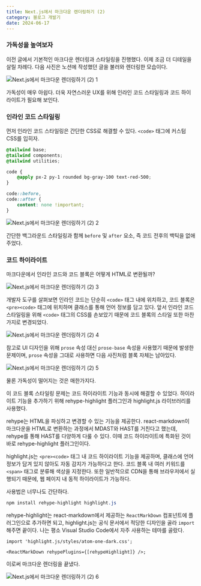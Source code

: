 ```yaml
---
title: Next.js에서 마크다운 렌더링하기 (2)
category: 블로그 개발기
date: 2024-06-17
---
```


### 가독성을 높여보자

이전 글에서 기본적인 마크다운 렌더링과 스타일링을 진행했다. 이제 조금 더 디테일을 살릴 차례다. 다음 사진은 노션에 작성했던 글을 불러와 렌더링한 모습이다.

![Next.js에서 마크다운 렌더링하기 (2) 1](</image/Next.js에서%20마크다운%20렌더링하기%20(2)%201.png>)

가독성이 매우 아쉽다. 더욱 자연스러운 UX를 위해 인라인 코드 스타일링과 코드 하이라이트가 필요해 보인다.

### 인라인 코드 스타일링

먼저 인라인 코드 스타일링은 간단한 CSS로 해결할 수 있다. `<code>` 태그에 커스텀 CSS를 입히자.

```css
@tailwind base;
@tailwind components;
@tailwind utilities;

code {
    @apply px-2 py-1 rounded bg-gray-100 text-red-500;
}

code::before,
code::after {
    content: none !important;
}
```

![Next.js에서 마크다운 렌더링하기 (2) 2](</image/Next.js에서%20마크다운%20렌더링하기%20(2)%202.png>)

간단한 백그라운드 스타일링과 함께 `before` 및 `after` 요소, 즉 코드 전후의 백틱을 없애주었다.

### 코드 하이라이트

마크다운에서 인라인 코드와 코드 블록은 어떻게 HTML로 변환될까?

![Next.js에서 마크다운 렌더링하기 (2) 3](</image/Next.js에서%20마크다운%20렌더링하기%20(2)%203.png>)

개발자 도구를 살펴보면 인라인 코드는 단순히 `<code>` 태그 내에 위치하고, 코드 블록은 `<pre><code>` 태그에 위치하며 클래스를 통해 언어 정보를 담고 있다. 앞서 인라인 코드 스타일링을 위해 `<code>` 태그의 CSS를 손보았기 때문에 코드 블록의 스타일 또한 마찬가지로 변경되었다.

![Next.js에서 마크다운 렌더링하기 (2) 4](</image/Next.js에서%20마크다운%20렌더링하기%20(2)%204.png>)

참고로 UI 디자인을 위해 `prose` 속성 대신 `prose-base` 속성을 사용했기 때문에 발생한 문제이며, `prose` 속성을 그대로 사용하면 다음 사진처럼 블록 자체는 남아있다.

![Next.js에서 마크다운 렌더링하기 (2) 5](</image/Next.js에서%20마크다운%20렌더링하기%20(2)%205.png>)

물론 가독성이 떨어지는 것은 매한가지다.

이 코드 블록 스타일링 문제는 코드 하이라이트 기능과 동시에 해결할 수 있었다. 하이라이트 기능을 추가하기 위해 rehype-highlight 플러그인과 highlight.js 라이브러리를 사용했다.

rehype는 HTML을 파싱하고 변경할 수 있는 기능을 제공한다. react-markdown이 마크다운을 HTML로 변환하는 과정에서 MDAST와 HAST를 거친다고 했는데, rehype를 통해 HAST를 다양하게 다룰 수 있다. 이때 코드 하이라이트에 특화된 것이 바로 rehype-highlight 플러그인이다.

highlight.js는 `<pre><code>` 태그 내 코드 하이라이트 기능을 제공하며, 클래스에 언어 정보가 담겨 있지 않아도 자동 감지가 가능하다고 한다. 코드 블록 내 여러 키워드를 `<span>` 태그로 분류해 색상을 지정한다. 또한 일반적으로 CDN을 통해 브라우저에서 실행되기 때문에, 웹 페이지 내 동적 하이라이트가 가능하다.

사용법은 너무나도 간단하다.

```css
npm install rehype-highlight highlight.js
```

rehype-highlight는 react-markdown에서 제공하는 `ReactMarkDown` 컴포넌트에 플러그인으로 추가하면 되고, highlight.js는 공식 문서에서 적당한 디자인을 골라 `import` 해주면 끝이다. 나는 평소 Visual Studio Code에서 자주 사용하는 테마를 골랐다.

```tsx
import 'highlight.js/styles/atom-one-dark.css';

<ReactMarkDown rehypePlugins={[rehypeHighlight]} />;
```

이로써 마크다운 렌더링을 끝냈다.

![Next.js에서 마크다운 렌더링하기 (2) 6](</image/Next.js에서%20마크다운%20렌더링하기%20(2)%206.png>)
